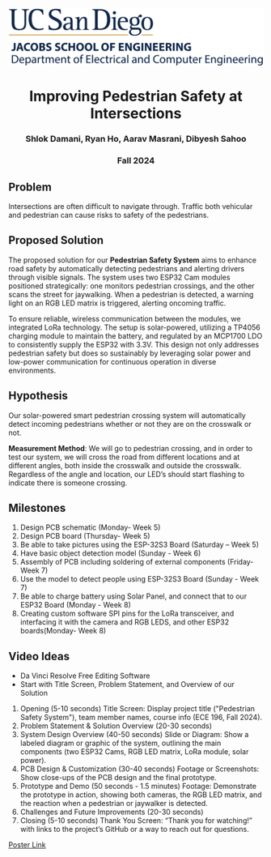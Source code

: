 ![UCSD ECE Logo](./UCSDLogo-JSOE-ElectricalandComputerEngineering-BlueGold-Web.jpg)

<h1 style="text-align:center;"><b>Improving Pedestrian Safety at Intersections</b></h1>
    
<h3 style="text-align:center;"> Shlok Damani, Ryan Ho, Aarav Masrani, Dibyesh Sahoo</h3>

<h3 style="text-align:center;"> Fall 2024</h3>

## Problem
Intersections are often difficult to navigate through. Traffic both vehicular and pedestrian can cause risks to safety of the pedestrians. 

## Proposed Solution

The proposed solution for our **Pedestrian Safety System** aims to enhance road safety by automatically detecting pedestrians and alerting drivers through visible signals. The system uses two ESP32 Cam modules positioned strategically: one monitors pedestrian crossings, and the other scans the street for jaywalking. When a pedestrian is detected, a warning light on an RGB LED matrix is triggered, alerting oncoming traffic.

To ensure reliable, wireless communication between the modules, we integrated LoRa technology. The setup is solar-powered, utilizing a TP4056 charging module to maintain the battery, and regulated by an MCP1700 LDO to consistently supply the ESP32 with 3.3V. This design not only addresses pedestrian safety but does so sustainably by leveraging solar power and low-power communication for continuous operation in diverse environments.


## Hypothesis

Our solar-powered smart pedestrian crossing system will automatically detect incoming pedestrians whether or not they are on the crosswalk or not. 

**Measurement Method**: We will go to pedestrian crossing, and in order to test our system, we will cross the road from different locations and at different angles, both inside the crosswalk and outside the crosswalk. Regardless of the angle and location, our LED’s should start flashing to indicate there is someone crossing. 

## Milestones
1. Design PCB schematic (Monday- Week 5)
2. Design PCB board (Thursday- Week 5)
3. Be able to take pictures using the ESP-32S3 Board (Saturday – Week 5)
4. Have basic object detection model (Sunday - Week 6)
5. Assembly of PCB including soldering of external components (Friday- Week 7)
6. Use the model to detect people using ESP-32S3 Board (Sunday - Week 7)
7. Be able to charge battery using Solar Panel, and connect that to our ESP32 Board (Monday - Week 8)
8. Creating custom software SPI pins for the LoRa transceiver, and interfacing it with the camera and RGB LEDS, and other ESP32 boards(Monday- Week 8)


## Video Ideas
- Da Vinci Resolve Free Editing Software
- Start with Title Screen, Problem Statement, and Overview of our Solution
1. Opening (5-10 seconds)
Title Screen: Display project title ("Pedestrian Safety System"), team member names, course info (ECE 196, Fall 2024).
2. Problem Statement & Solution Overview (20-30 seconds)
3. System Design Overview (40-50 seconds)
Slide or Diagram: Show a labeled diagram or graphic of the system, outlining the main components (two ESP32 Cams, RGB LED matrix, LoRa module, solar power).
4. PCB Design & Customization (30-40 seconds)
Footage or Screenshots: Show close-ups of the PCB design and the final prototype.
5. Prototype and Demo (50 seconds - 1.5 minutes)
Footage: Demonstrate the prototype in action, showing both cameras, the RGB LED matrix, and the reaction when a pedestrian or jaywalker is detected.
6. Challenges and Future Improvements (20-30 seconds)
7. Closing (5-10 seconds)
Thank You Screen: “Thank you for watching!” with links to the project’s GitHub or a way to reach out for questions.

[Poster Link](https://docs.google.com/presentation/d/1piVCpWneqZ5gmzYCBuGzzY3xZIutdS-CmckrON2Q2YI/edit?usp=sharing)
   

